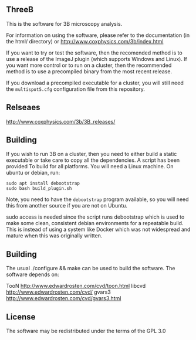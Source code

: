 ThreeB
------

This is the software for 3B microscopy analysis.

For information on using the software, please refer to the documentation (in the
html/ directory) or http://www.coxphysics.com/3b/index.html


If you want to try or test the software, then the recomended method is to use a
release of the ImageJ plugin (which supports Windows and Linux). If you want
more control or to run on a cluster, then the recommended method is to use a
precompiled binary from the most recent release.

If you download a precompiled executable for a cluster, you will still need the
`multispot5.cfg` configuration file from this repository. 

Relseaes
--------

http://www.coxphysics.com/3b/3B_releases/


Building
--------

If you wish to run 3B on a cluster, then you need to either build a static
executable or take care to copy all the dependencies. A script has been
provided To build for all platforms. You will need a Linux machine. On ubuntu
or debian, run:

```
sudo apt install debootstrap
sudo bash build_plugin.sh
```

Note, you need to have the `debootstrap` program available, so you will need
this from another source if you are not on Ubuntu.


sudo access is needed since the script runs debootstrap which is used to make
some clean, consistent debian environments for a repeatable build. This is
instead of using a system like Docker which was not widespread and mature when
this was originally written.


Building
--------

The usual ./configure && make can be used to build the software.
The software depends on:

TooN http://www.edwardrosten.com/cvd/toon.html
libcvd http://www.edwardrosten.com/cvd/
gvars3 http://www.edwardrosten.com/cvd/gvars3.html

License
-------

The software may be redistributed under the terms of the GPL 3.0

